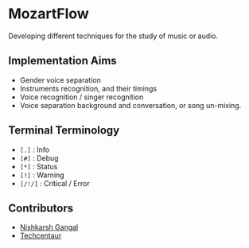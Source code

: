 # MozartFlow
Developing different techniques for the study of music or audio.


## Implementation Aims
- Gender voice separation
- Instruments recognition, and their timings
- Voice recognition / singer recognition
- Voice separation background and conversation, or song un-mixing.

## Terminal Terminology
- ```[.]``` : Info
- ```[#]``` : Debug
- ```[*]``` : Status
- ```[!]``` : Warning
- ```[/!/]``` : Critical / Error


## Contributors
- [Nishkarsh Gangal](https://github.com/Nishkarsh5)
- [Techcentaur](https://github.com/techcentaur)